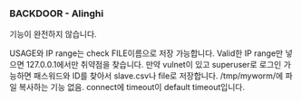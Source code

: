 ### BACKDOOR - Alinghi

기능이 완전하지 않습니다.

USAGE와 IP range는 check
FILE이름으로 저장 가능합니다.
Valid한 IP range만 넣으면 127.0.0.1에서만 취약점을 찾습니다.
만약 vulnet이 있고 superuser로 로그인 가능하면 패스워드와 ID를 찾아서 slave.csv나 file로 저장합니다.
/tmp/myworm/에 파일 복사하는 기능 없음.
connect에 timeout이 default timeout입니다.
